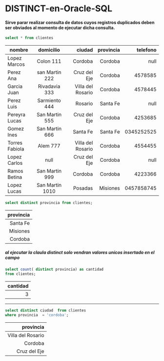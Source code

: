 # DISTINCT-en-Oracle-SQL
#### Sirve parar realizar consulta de datos cuyos registros duplicados deben ser obviados al momento de ejecutar dicha consulta.

 ```sql
 select * from clientes
 ```
 
 | nombre            | domicilio           |   ciudad   |  provincia   |  telefono   |  
 | ------------------|:----------------:|----------------:| ---------:| -----------:| 
 | Lopez Marcos | Colon 111|  Cordoba |Cordoba | null |
 | Perez Ana | san Martin 222| Cruz del Eje   |Cordoba | 4578585 |
 | Garcia Juan | Rivadavia 333 |  Villa del Rosario  | Cordoba | 4578445 |
 | Perez Luis | Sarmiento 444 |  Rosario   | Santa Fe | null | 
 | Pereyra Lucas | San Martin 555 | Cruz del Eje   |Cordoba  | 4253685 |
 | Gomez Ines| San Martin 666 |  Santa Fe  |Santa Fe  | 0345252525 |
 | Torres Fabiola | Alem 777 |  Villa del Rosario | Cordoba | 4554455 | 
 | Lopez Carlos | null |  Cruz del Eje | Cordoba | null |
 | Ramos Betina | San Martin 999 |  Cordoba | Cordoba | 4223366 |
 | Lopez Lucas |  San Martin 1010   | Posadas       |  Misiones        | 0457858745|
 
 ```sql
 select distinct provincia from clientes;
 ```
 
 |  provincia   | 
 | -----------:| 
 | Santa Fe |
 |  Misiones |
 | Cordoba |
 
 ##### al ejecutar la claula distinct  solo vendran valores unicos insertado en el campo
 
  ```sql
 select count( distinct provincia) as cantidad
 from clientes;
 ```
 |  cantidad   | 
 | -----------:| 
 | 3|
 
 ___
   ```sql
 select distinct ciudad  from clientes
 where provincia  = 'cordoba';
 ```
  
 |  provincia   | 
 | -----------:| 
 | Villa del Rosario|
 |  Cordoba |
 | Cruz del Eje|
